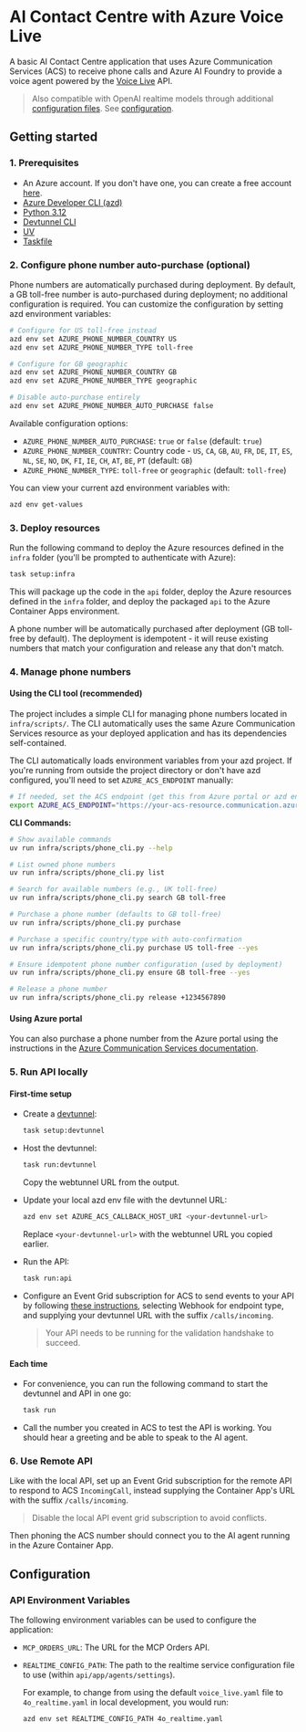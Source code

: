 # AI Contact Centre with Azure Voice Live

A basic AI Contact Centre application that uses Azure Communication Services (ACS) to receive phone calls and Azure AI Foundry to provide a voice agent powered by the [Voice Live](https://learn.microsoft.com/en-us/azure/ai-services/speech-service/voice-live) API.

> Also compatible with OpenAI realtime models through additional [configuration files](./api/app/agents/settings). See [configuration](#configuration).

## Getting started

### 1. Prerequisites

- An Azure account. If you don't have one, you can create a free account [here](https://azure.microsoft.com/free/).
- [Azure Developer CLI (azd)](https://learn.microsoft.com/en-us/azure/developer/azure-developer-cli/)
- [Python 3.12](https://www.python.org/downloads/)
- [Devtunnel CLI](https://learn.microsoft.com/en-us/azure/developer/dev-tunnels/overview)
- [UV](https://www.uv.dev/)
- [Taskfile](https://taskfile.dev/)

### 2. Configure phone number auto-purchase (optional)

Phone numbers are automatically purchased during deployment. By default, a GB toll-free number is auto-purchased during deployment; no additional configuration is required. You can customize the configuration by setting azd environment variables:

```bash
# Configure for US toll-free instead
azd env set AZURE_PHONE_NUMBER_COUNTRY US
azd env set AZURE_PHONE_NUMBER_TYPE toll-free

# Configure for GB geographic
azd env set AZURE_PHONE_NUMBER_COUNTRY GB
azd env set AZURE_PHONE_NUMBER_TYPE geographic

# Disable auto-purchase entirely
azd env set AZURE_PHONE_NUMBER_AUTO_PURCHASE false
```

Available configuration options:

- `AZURE_PHONE_NUMBER_AUTO_PURCHASE`: `true` or `false` (default: `true`)
- `AZURE_PHONE_NUMBER_COUNTRY`: Country code - `US`, `CA`, `GB`, `AU`, `FR`, `DE`, `IT`, `ES`, `NL`, `SE`, `NO`, `DK`, `FI`, `IE`, `CH`, `AT`, `BE`, `PT` (default: `GB`)
- `AZURE_PHONE_NUMBER_TYPE`: `toll-free` or `geographic` (default: `toll-free`)

You can view your current azd environment variables with:

```bash
azd env get-values
```

### 3. Deploy resources

Run the following command to deploy the Azure resources defined in the `infra` folder (you'll be prompted to authenticate with Azure):

```bash
task setup:infra
```

This will package up the code in the `api` folder, deploy the Azure resources defined in the `infra` folder, and deploy the packaged `api` to the Azure Container Apps environment.

A phone number will be automatically purchased after deployment (GB toll-free by default). The deployment is idempotent - it will reuse existing numbers that match your configuration and release any that don't match.

### 4. Manage phone numbers

#### Using the CLI tool (recommended)

The project includes a simple CLI for managing phone numbers located in `infra/scripts/`. The CLI automatically uses the same Azure Communication Services resource as your deployed application and has its dependencies self-contained.

The CLI automatically loads environment variables from your azd project. If you're running from outside the project directory or don't have azd configured, you'll need to set `AZURE_ACS_ENDPOINT` manually:

```bash
# If needed, set the ACS endpoint (get this from Azure portal or azd env get-values)
export AZURE_ACS_ENDPOINT="https://your-acs-resource.communication.azure.com"
```

**CLI Commands:**

```bash
# Show available commands
uv run infra/scripts/phone_cli.py --help

# List owned phone numbers
uv run infra/scripts/phone_cli.py list

# Search for available numbers (e.g., UK toll-free)
uv run infra/scripts/phone_cli.py search GB toll-free

# Purchase a phone number (defaults to GB toll-free)
uv run infra/scripts/phone_cli.py purchase

# Purchase a specific country/type with auto-confirmation
uv run infra/scripts/phone_cli.py purchase US toll-free --yes

# Ensure idempotent phone number configuration (used by deployment)
uv run infra/scripts/phone_cli.py ensure GB toll-free --yes

# Release a phone number
uv run infra/scripts/phone_cli.py release +1234567890
```

#### Using Azure portal

You can also purchase a phone number from the Azure portal using the instructions in the [Azure Communication Services documentation](https://learn.microsoft.com/en-us/azure/communication-services/quickstarts/telephony/get-phone-number?tabs=windows&pivots=platform-azp-new).

### 5. Run API locally

#### First-time setup

- Create a [devtunnel](https://learn.microsoft.com/en-us/azure/developer/dev-tunnels/overview):

  ```bash
  task setup:devtunnel
  ```

- Host the devtunnel:

  ```bash
  task run:devtunnel
  ```

  Copy the webtunnel URL from the output.

- Update your local azd env file with the devtunnel URL:

  ```bash
  azd env set AZURE_ACS_CALLBACK_HOST_URI <your-devtunnel-url>
  ```

  Replace `<your-devtunnel-url>` with the webtunnel URL you copied earlier.

- Run the API:

  ```bash
  task run:api
  ```

- Configure an Event Grid subscription for ACS to send events to your API by following [these instructions](https://learn.microsoft.com/en-us/azure/communication-services/concepts/call-automation/incoming-call-notification), selecting Webhook for endpoint type, and supplying your devtunnel URL with the suffix `/calls/incoming`.
  > Your API needs to be running for the validation handshake to succeed.

#### Each time

- For convenience, you can run the following command to start the devtunnel and API in one go:

  ```bash
  task run
  ```

- Call the number you created in ACS to test the API is working. You should hear a greeting and be able to speak to the AI agent.

### 6. Use Remote API

Like with the local API, set up an Event Grid subscription for the remote API to respond to ACS `IncomingCall`, instead supplying the Container App's URL with the suffix `/calls/incoming`.

> Disable the local API event grid subscription to avoid conflicts.

Then phoning the ACS number should connect you to the AI agent running in the Azure Container App.

## Configuration

### API Environment Variables

The following environment variables can be used to configure the application:

- `MCP_ORDERS_URL`: The URL for the MCP Orders API.

- `REALTIME_CONFIG_PATH`: The path to the realtime service configuration file to use (within `api/app/agents/settings`).

  For example, to change from using the default `voice_live.yaml` file to `4o_realtime.yaml` in local development, you would run:

  ```bash
  azd env set REALTIME_CONFIG_PATH 4o_realtime.yaml
  ```
